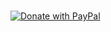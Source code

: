 <p><a href="https://www.paypal.com/cgi-bin/webscr?cmd=_s-xclick&amp;hosted_button_id=RMMY7SFV5QEAA&amp;source=url"><br /><img src="https://www.paypalobjects.com/webstatic/en_US/btn/btn_donate_pp_142x27.png" alt="Donate with PayPal" /><br /></a></p>

